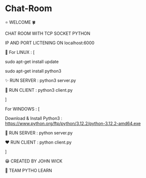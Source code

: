 # Chat-Room
⭐ WELCOME 🍀

CHAT ROOM WITH TCP SOCKET PYTHON

IP AND PORT LICTENING ON localhost:6000

🧨 For LINUX : [

sudo apt-get install update

sudo apt-get install python3

✨ RUN SERVER : python3 server.py

🥃 RUN CLIENT : python3 client.py

]

For WINDOWS : [

Download & Install Python3 : https://www.python.org/ftp/python/3.12.2/python-3.12.2-amd64.exe

🤞 RUN SERVER : python server.py

❤ RUN CLIENT : python client.py

]

😁 CREATED BY JOHN WICK

🍕 TEAM PYTHO LEARN
